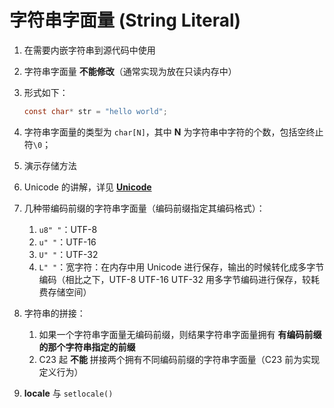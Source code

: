 # 字符串字面量 (String Literal)

1. 在需要内嵌字符串到源代码中使用

2. 字符串字面量 **不能修改**（通常实现为放在只读内存中）

3. 形式如下：

   ```c
   const char* str = "hello world";
   ```

4. 字符串字面量的类型为 `char[N]`，其中 **N** 为字符串中字符的个数，包括空终止符`\0`；
5. 演示存储方法
6. Unicode 的讲解，详见 **[Unicode](/教程/番外/2_Unicode.md)**
7. 几种带编码前缀的字符串字面量（编码前缀指定其编码格式）：
   1. `u8" "`：UTF-8
   2. `u" "`：UTF-16
   3. `U" "`：UTF-32
   4. `L" "`：宽字符：在内存中用 Unicode 进行保存，输出的时候转化成多字节编码（相比之下，UTF-8 UTF-16
       UTF-32 用多字节编码进行保存，较耗费存储空间）

8. 字符串的拼接：
   1. 如果一个字符串字面量无编码前缀，则结果字符串字面量拥有 **有编码前缀的那个字符串指定的前缀**
   2. C23 起 **不能** 拼接两个拥有不同编码前缀的字符串字面量（C23 前为实现定义行为）

9. **locale** 与 `setlocale()`
